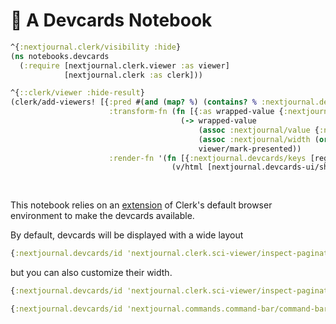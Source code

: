 # 📇 A Devcards Notebook
```clojure
^{:nextjournal.clerk/visibility :hide}
(ns notebooks.devcards
  (:require [nextjournal.clerk.viewer :as viewer]
            [nextjournal.clerk :as clerk]))

^{::clerk/viewer :hide-result}
(clerk/add-viewers! [{:pred #(and (map? %) (contains? % :nextjournal.devcards/id))
                      :transform-fn (fn [{:as wrapped-value {:nextjournal/keys [width] :nextjournal.devcards/keys [id]} :nextjournal/value}]
                                      (-> wrapped-value 
                                          (assoc :nextjournal/value {:nextjournal.devcards/registry-path [(namespace id) (name id)]})
                                          (assoc :nextjournal/width (or width :wide))
                                          viewer/mark-presented))
                      :render-fn '(fn [{:nextjournal.devcards/keys [registry-path]}]
                                    (v/html [nextjournal.devcards-ui/show-card (assoc (get-in @nextjournal.devcards/registry registry-path)
                                                                                      :nextjournal.devcards/title? false
                                                                                      :nextjournal.devcards/description? false)]))}])
```
This notebook relies on an [extension](https://github.com/nextjournal/viewers/blob/main/examples/nextjournal/clerk_sci_env.cljs) of Clerk's default browser environment to make the devcards available.

By default, devcards will be displayed with a wide layout

```clojure
{:nextjournal.devcards/id 'nextjournal.clerk.sci-viewer/inspect-paginated-more}
```

but you can also customize their width.

```clojure
{:nextjournal.devcards/id 'nextjournal.clerk.sci-viewer/inspect-paginated-more :nextjournal/width :normal}
```

```clojure
{:nextjournal.devcards/id 'nextjournal.commands.command-bar/command-bar-grid :nextjournal/width :full}
```
